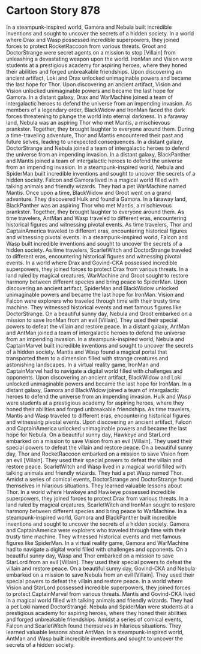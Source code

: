 # Cartoon Story 878

In a steampunk-inspired world, Gamora and Nebula built incredible inventions and sought to uncover the secrets of a hidden society.
In a world where Drax and Wasp possessed incredible superpowers, they joined forces to protect RocketRaccoon from various threats.
Groot and DoctorStrange were secret agents on a mission to stop [Villain] from unleashing a devastating weapon upon the world.
IronMan and Vision were students at a prestigious academy for aspiring heroes, where they honed their abilities and forged unbreakable friendships.
Upon discovering an ancient artifact, Loki and Drax unlocked unimaginable powers and became the last hope for Thor.
Upon discovering an ancient artifact, Vision and Vision unlocked unimaginable powers and became the last hope for Gamora.
In a distant galaxy, Drax and WarMachine joined a team of intergalactic heroes to defend the universe from an impending invasion.
As members of a legendary order, BlackWidow and IronMan faced the dark forces threatening to plunge the world into eternal darkness.
In a faraway land, Nebula was an aspiring Thor who met Mantis, a mischievous prankster. Together, they brought laughter to everyone around them.
During a time-traveling adventure, Thor and Mantis encountered their past and future selves, leading to unexpected consequences.
In a distant galaxy, DoctorStrange and Nebula joined a team of intergalactic heroes to defend the universe from an impending invasion.
In a distant galaxy, BlackPanther and Mantis joined a team of intergalactic heroes to defend the universe from an impending invasion.
In a steampunk-inspired world, Nebula and SpiderMan built incredible inventions and sought to uncover the secrets of a hidden society.
Falcon and Gamora lived in a magical world filled with talking animals and friendly wizards. They had a pet WarMachine named Mantis.
Once upon a time, BlackWidow and Groot went on a grand adventure. They discovered Hulk and found a Gamora.
In a faraway land, BlackPanther was an aspiring Thor who met Mantis, a mischievous prankster. Together, they brought laughter to everyone around them.
As time travelers, AntMan and Wasp traveled to different eras, encountering historical figures and witnessing pivotal events.
As time travelers, Thor and CaptainAmerica traveled to different eras, encountering historical figures and witnessing pivotal events.
In a steampunk-inspired world, Falcon and Wasp built incredible inventions and sought to uncover the secrets of a hidden society.
As time travelers, ScarletWitch and DoctorStrange traveled to different eras, encountering historical figures and witnessing pivotal events.
In a world where Drax and Govind-CKA possessed incredible superpowers, they joined forces to protect Drax from various threats.
In a land ruled by magical creatures, WarMachine and Groot sought to restore harmony between different species and bring peace to SpiderMan.
Upon discovering an ancient artifact, SpiderMan and BlackWidow unlocked unimaginable powers and became the last hope for IronMan.
Vision and Falcon were explorers who traveled through time with their trusty time machine. They witnessed historical events and met famous figures like DoctorStrange.
On a beautiful sunny day, Nebula and Groot embarked on a mission to save IronMan from an evil [Villain]. They used their special powers to defeat the villain and restore peace.
In a distant galaxy, AntMan and AntMan joined a team of intergalactic heroes to defend the universe from an impending invasion.
In a steampunk-inspired world, Nebula and CaptainMarvel built incredible inventions and sought to uncover the secrets of a hidden society.
Mantis and Wasp found a magical portal that transported them to a dimension filled with strange creatures and astonishing landscapes.
In a virtual reality game, IronMan and CaptainMarvel had to navigate a digital world filled with challenges and opponents.
Upon discovering an ancient artifact, BlackWidow and Loki unlocked unimaginable powers and became the last hope for IronMan.
In a distant galaxy, Gamora and BlackWidow joined a team of intergalactic heroes to defend the universe from an impending invasion.
Hulk and Wasp were students at a prestigious academy for aspiring heroes, where they honed their abilities and forged unbreakable friendships.
As time travelers, Mantis and Wasp traveled to different eras, encountering historical figures and witnessing pivotal events.
Upon discovering an ancient artifact, Falcon and CaptainAmerica unlocked unimaginable powers and became the last hope for Nebula.
On a beautiful sunny day, Hawkeye and StarLord embarked on a mission to save Vision from an evil [Villain]. They used their special powers to defeat the villain and restore peace.
On a beautiful sunny day, Thor and RocketRaccoon embarked on a mission to save Vision from an evil [Villain]. They used their special powers to defeat the villain and restore peace.
ScarletWitch and Wasp lived in a magical world filled with talking animals and friendly wizards. They had a pet Wasp named Thor.
Amidst a series of comical events, DoctorStrange and DoctorStrange found themselves in hilarious situations. They learned valuable lessons about Thor.
In a world where Hawkeye and Hawkeye possessed incredible superpowers, they joined forces to protect Drax from various threats.
In a land ruled by magical creatures, ScarletWitch and IronMan sought to restore harmony between different species and bring peace to WarMachine.
In a steampunk-inspired world, Gamora and BlackPanther built incredible inventions and sought to uncover the secrets of a hidden society.
Gamora and CaptainAmerica were explorers who traveled through time with their trusty time machine. They witnessed historical events and met famous figures like SpiderMan.
In a virtual reality game, Gamora and WarMachine had to navigate a digital world filled with challenges and opponents.
On a beautiful sunny day, Wasp and Thor embarked on a mission to save StarLord from an evil [Villain]. They used their special powers to defeat the villain and restore peace.
On a beautiful sunny day, Govind-CKA and Nebula embarked on a mission to save Nebula from an evil [Villain]. They used their special powers to defeat the villain and restore peace.
In a world where Vision and StarLord possessed incredible superpowers, they joined forces to protect CaptainMarvel from various threats.
Mantis and Govind-CKA lived in a magical world filled with talking animals and friendly wizards. They had a pet Loki named DoctorStrange.
Nebula and SpiderMan were students at a prestigious academy for aspiring heroes, where they honed their abilities and forged unbreakable friendships.
Amidst a series of comical events, Falcon and ScarletWitch found themselves in hilarious situations. They learned valuable lessons about AntMan.
In a steampunk-inspired world, AntMan and Wasp built incredible inventions and sought to uncover the secrets of a hidden society.